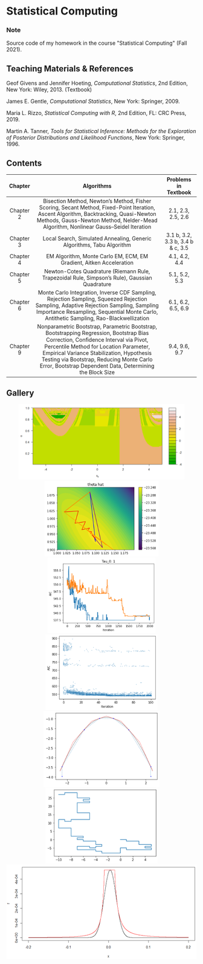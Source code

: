 # Statistical Computing

### Note
Source code of my homework in the course "Statistical Computing" (Fall 2021).

## Teaching Materials & References
Geof Givens and Jennifer Hoeting, *Computational Statistics*, 2nd Edition, New York: Wiley, 2013. (Textbook)

James E. Gentle, *Computational Statistics*, New York: Springer, 2009.

Maria L. Rizzo, *Statistical Computing with R*, 2nd Edition, FL: CRC Press, 2019.

Martin A. Tanner, *Tools for Statistical Inference: Methods for the Exploration of Posterior Distributions and Likelihood Functions*, New York: Springer, 1996.

## Contents
|Chapter|Algorithms|Problems in Textbook|
|:---:|:---:|:---:|
|Chapter 2|Bisection Method, Newton’s Method, Fisher Scoring, Secant Method, Fixed-Point Iteration, Ascent Algorithm, Backtracking, Quasi-Newton Methods, Gauss-Newton Method, Nelder-Mead Algorithm, Nonlinear Gauss–Seidel Iteration|2.1, 2.3, 2.5, 2.6|
|Chapter 3|Local Search, Simulated Annealing, Generic Algorithms, Tabu Algorithm|3.1 b, 3.2, 3.3 b, 3.4 b & c, 3.5|
|Chapter 4|EM Algorithm, Monte Carlo EM, ECM, EM Gradient, Aitken Acceleration|4.1, 4.2, 4.4|
|Chapter 5|Newton-Cotes Quadrature (Riemann Rule, Trapezoidal Rule, Simpson’s Rule), Gaussian Quadrature|5.1, 5.2, 5.3|
|Chapter 6|Monte Carlo Integration, Inverse CDF Sampling, Rejection Sampling, Squeezed Rejection Sampling, Adaptive Rejection Sampling, Sampling Importance Resampling, Sequential Monte Carlo, Antithetic Sampling, Rao-Blackwellization|6.1, 6.2, 6.5, 6.9|
|Chapter 9|Nonparametric Bootstrap, Parametric Bootstrap, Bootstrapping Regression, Bootstrap Bias Correction, Conﬁdence Interval via Pivot, Percentile Method for Location Parameter, Empirical Variance Stabilization, Hypothesis Testing via Bootstrap, Reducing Monte Carlo Error, Bootstrap Dependent Data, Determining the Block Size|9.4, 9.6, 9.7|

## Gallery
<p float="left" align="center">
  <img src="/Chapter2/gallery/2_1_pic02.png" height="200" />
  <img src="/Chapter2/gallery/2_5_pic5.png" height="200" />
  <img src="/Chapter3/gallery/3.3_b_pic1.png" height="200" />
  <img src="/Chapter3/gallery/3.4_b_pic2.png" height="200" />
  <img src="/Chapter5-6/gallery/6.2-pic3.png" height="200" />
  <img src="/Chapter5-6/gallery/6.9-pic3.png" height="200" />
  <img src="/Chapter5-6/gallery/6.1-pic4.png" height="250" />
</p>
